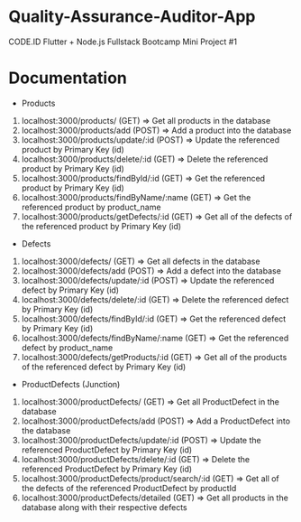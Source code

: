 # Quality-Assurance-Auditor-App
CODE.ID Flutter + Node.js Fullstack Bootcamp Mini Project #1

# Documentation
- Products
1. localhost:3000/products/ (GET) => Get all products in the database
2. localhost:3000/products/add (POST) => Add a product into the database
3. localhost:3000/products/update/:id (POST) => Update the referenced product by Primary Key (id)
4. localhost:3000/products/delete/:id (GET) => Delete the referenced product by Primary Key (id)
5. localhost:3000/products/findById/:id (GET) => Get the referenced product by Primary Key (id)
6. localhost:3000/products/findByName/:name (GET) => Get the referenced product by product_name
7. localhost:3000/products/getDefects/:id (GET) => Get all of the defects of the referenced product by Primary Key (id)

- Defects
1. localhost:3000/defects/ (GET) => Get all defects in the database
2. localhost:3000/defects/add (POST) => Add a defect into the database
3. localhost:3000/defects/update/:id (POST) => Update the referenced defect by Primary Key (id)
4. localhost:3000/defects/delete/:id (GET) => Delete the referenced defect by Primary Key (id)
5. localhost:3000/defects/findById/:id (GET) => Get the referenced defect by Primary Key (id)
6. localhost:3000/defects/findByName/:name (GET) => Get the referenced defect by product_name
7. localhost:3000/defects/getProducts/:id (GET) => Get all of the products of the referenced defect by Primary Key (id)

- ProductDefects (Junction)
1. localhost:3000/productDefects/ (GET) => Get all ProductDefect in the database
2. localhost:3000/productDefects/add (POST) => Add a ProductDefect into the database
3. localhost:3000/productDefects/update/:id (POST) => Update the referenced ProductDefect by Primary Key (id)
4. localhost:3000/productDefects/delete/:id (GET) => Delete the referenced ProductDefect by Primary Key (id)
5. localhost:3000/productDefects/product/search/:id (GET) => Get all of the defects of the referenced ProductDefect by productId
6. localhost:3000/productDefects/detailed (GET) => Get all products in the database along with their respective defects

